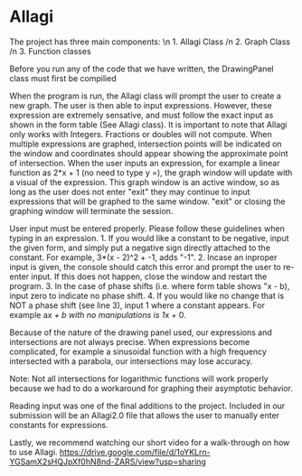# Allagi
The project has three main components:
    \n 1. Allagi Class
    /n 2. Graph Class
    /n 3. Function classes

Before you run any of the code that we have written, the DrawingPanel class must first be compilied 

When the program is run, the Allagi class will prompt the user to create a new graph. The user is then
able to input expressions. However, these expression are extremely sensative, and must follow the exact input
as shown in the form table (See Allagi class). It is important to note that Allagi only works with Integers.
Fractions or doubles will not compute. When multiple expressions are graphed, intersection points will be indicated 
on the window and coordinates should appear showing the approximate point of intersection.
When the user inputs an expression, for example a linear function as 2*x + 1 (no need to type y =), the graph
window will update with a visual of the expression. This graph window is an active window, so as long as the user
does not enter "exit" they may continue to input expressions that will be graphed to the same window. "exit" or 
closing the graphing window will terminate the session. 

User input must be entered properly. Please follow these guidelines when typing in an expression. 
    1. If you would like a constant to be negative, input the given form, and simply put a negative sign 
        directly attached to the constant. For example, 3*(x - 2)^2 + -1, adds "-1". 
    2. Incase an inproper input is given, the console should catch this error and prompt the user to 
        re-enter input. If this does not happen, close the window and restart the program.
    3. In the case of phase shifts (i.e. where form table shows "x - b), input zero to indicate no phase shift.
    4. If you would like no change that is NOT a phase shift (see line 3), input 1 where a constant appears. 
        For example a*x + b with no manipulations is 1*x + 0. 

Because of the nature of the drawing panel used, our expressions and intersections are not always precise. 
When expressions become complicated, for example a sinusoidal function with a high frequency intersected with 
a parabola, our intersections may lose accuracy. 

Note: Not all intersections for logarithmic functions will work properly because we 
        had to do a workaround for graphing their asymptotic behavior. 

Reading input was one of the final additions to the project. Included in our submission will be an Allagi2.0 file
that allows the user to manually enter constants for expressions.  

Lastly, we recommend watching our short video for a walk-through on how to use Allagi. 
https://drive.google.com/file/d/1oYKLrn-YGSamX2sHQJpXf0hN8nd-ZARS/view?usp=sharing
